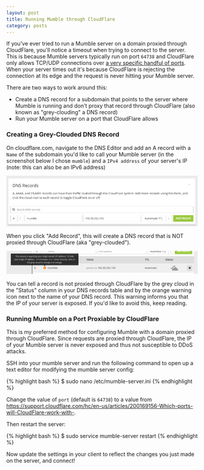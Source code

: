 ```yaml
---
layout: post
title: Running Mumble through CloudFlare
category: posts
---
```


If you've ever tried to run a Mumble server on a domain proxied through CloudFlare, you'll notice a timeout when trying to connect to the server. This is because Mumble servers typically run on port `64738` and CloudFlare only allows TCP/UDP connections over [a very specific handful of ports](https://support.cloudflare.com/hc/en-us/articles/200169156-Which-ports-will-CloudFlare-work-with-). When your server times out it's because CloudFlare is rejecting the connection at its edge and the request is never hitting your Mumble server.

There are two ways to work around this:

- Create a DNS record for a subdomain that points to the server where Mumble is running and don't proxy that record through CloudFlare (also known as "grey-clouding" a DNS record)
- Run your Mumble server on a port that CloudFlare allows

### Creating a Grey-Clouded DNS Record

On cloudflare.com, navigate to the DNS Editor and add an A record with a `Name` of the subdomain you'd like to call your Mumble server (in the screenshot below I chose `mumble`) and a `IPv4 address` of your server's IP (note: this can also be an IPv6 address)

<img class="big" src="/blog/images/mumble-cloudflare/1.png" />

When you click "Add Record", this will create a DNS record that is NOT proxied through CloudFlare (aka "grey-clouded").

<img class="big" src="/blog/images/mumble-cloudflare/2.png" />

You can tell a record is not proxied through CloudFlare by the grey cloud in the "Status" column in your DNS records table and by the orange warning icon next to the name of your DNS record. This warning informs you that the IP of your server is exposed. If you'd like to avoid this, keep reading.

### Running Mumble on a Port Proxiable by CloudFlare

This is my preferred method for configuring Mumble with a domain proxied through CloudFlare. Since requests are proxied through CloudFlare, the IP of your Mumble server is never exposed and thus not susceptible to DDoS attacks.

SSH into your mumble server and run the following command to open up a text editor for modifying the mumble server config:

{% highlight bash %}
$ sudo nano /etc/mumble-server.ini
{% endhighlight %}

Change the value of `port` (default is `64738`) to a value from https://support.cloudflare.com/hc/en-us/articles/200169156-Which-ports-will-CloudFlare-work-with-.

Then restart the server:

{% highlight bash %}
$ sudo service mumble-server restart
{% endhighlight %}

Now update the settings in your client to reflect the changes you just made on the server, and connect!
